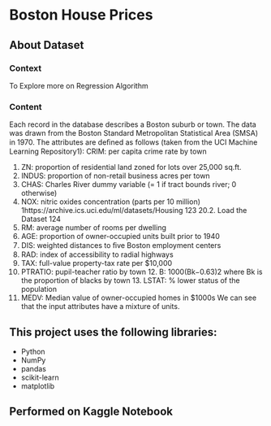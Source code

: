 # Boston House Prices

## About Dataset
### Context
To Explore more on Regression Algorithm

### Content
Each record in the database describes a Boston suburb or town. The data was drawn from the Boston Standard Metropolitan Statistical Area (SMSA) in 1970. The attributes are deﬁned as follows (taken from the UCI Machine Learning Repository1): CRIM: per capita crime rate by town

1. ZN: proportion of residential land zoned for lots over 25,000 sq.ft.
2. INDUS: proportion of non-retail business acres per town
3. CHAS: Charles River dummy variable (= 1 if tract bounds river; 0 otherwise)
4. NOX: nitric oxides concentration (parts per 10 million)
1https://archive.ics.uci.edu/ml/datasets/Housing
123
20.2. Load the Dataset 124
5. RM: average number of rooms per dwelling
6. AGE: proportion of owner-occupied units built prior to 1940
7. DIS: weighted distances to ﬁve Boston employment centers
8. RAD: index of accessibility to radial highways
9. TAX: full-value property-tax rate per $10,000
10. PTRATIO: pupil-teacher ratio by town 12. B: 1000(Bk−0.63)2 where Bk is the proportion of blacks by town 13. LSTAT: % lower status of the population
11. MEDV: Median value of owner-occupied homes in $1000s
We can see that the input attributes have a mixture of units.


## This project uses the following libraries:

* Python
* NumPy
* pandas
* scikit-learn
* matplotlib

## Performed on Kaggle Notebook

